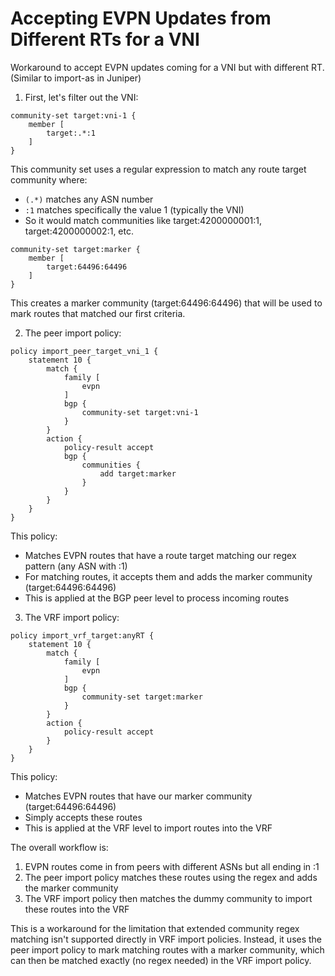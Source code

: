 # Accepting EVPN Updates from Different RTs for a VNI

Workaround to accept EVPN updates coming for a VNI but with different RT. (Similar to import-as in Juniper)

1. First, let's filter out the VNI:

```
community-set target:vni-1 {
    member [
        target:.*:1
    ]
}
```
This community set uses a regular expression to match any route target community where:
- `(.*)` matches any ASN number
- `:1` matches specifically the value 1 (typically the VNI)
- So it would match communities like target:4200000001:1, target:4200000002:1, etc.

```
community-set target:marker {
    member [
        target:64496:64496
    ]
}
```
This creates a marker community (target:64496:64496) that will be used to mark routes that matched our first criteria.

2. The peer import policy:
```
policy import_peer_target_vni_1 {
    statement 10 {
        match {
            family [
                evpn
            ]
            bgp {
                community-set target:vni-1
            }
        }
        action {
            policy-result accept
            bgp {
                communities {
                    add target:marker
                }
            }
        }
    }
}
```
This policy:
- Matches EVPN routes that have a route target matching our regex pattern (any ASN with :1)
- For matching routes, it accepts them and adds the marker community (target:64496:64496)
- This is applied at the BGP peer level to process incoming routes

3. The VRF import policy:
```
policy import_vrf_target:anyRT {
    statement 10 {
        match {
            family [
                evpn
            ]
            bgp {
                community-set target:marker
            }
        }
        action {
            policy-result accept
        }
    }
}
```
This policy:
- Matches EVPN routes that have our marker community (target:64496:64496)
- Simply accepts these routes
- This is applied at the VRF level to import routes into the VRF

The overall workflow is:
1. EVPN routes come in from peers with different ASNs but all ending in :1
2. The peer import policy matches these routes using the regex and adds the marker community
3. The VRF import policy then matches the dummy community to import these routes into the VRF

This is a workaround for the limitation that extended community regex matching isn't supported directly in VRF import policies. Instead, it uses the peer import policy to mark matching routes with a marker community, which can then be matched exactly (no regex needed) in the VRF import policy.
